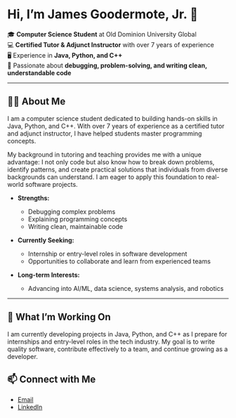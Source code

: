 # Hi, I’m James Goodermote, Jr. 👋

🎓 **Computer Science Student** at Old Dominion University Global  
💻 **Certified Tutor & Adjunct Instructor** with over 7 years of experience  
🖥️ Experience in **Java, Python, and C++**  
🔎 Passionate about **debugging, problem-solving, and writing clean, understandable code**

---

## 🧑‍🏫 About Me

I am a computer science student dedicated to building hands-on skills in Java, Python, and C++. With over 7 years of experience as a certified tutor and adjunct instructor, I have helped students master programming concepts.

My background in tutoring and teaching provides me with a unique advantage: I not only code but also know how to break down problems, identify patterns, and create practical solutions that individuals from diverse backgrounds can understand. I am eager to apply this foundation to real-world software projects.

- **Strengths:**  
  - Debugging complex problems  
  - Explaining programming concepts  
  - Writing clean, maintainable code

- **Currently Seeking:**  
  - Internship or entry-level roles in software development  
  - Opportunities to collaborate and learn from experienced teams

- **Long-term Interests:**  
  - Advancing into AI/ML, data science, systems analysis, and robotics

---

## 🌱 What I’m Working On

I am currently developing projects in Java, Python, and C++ as I prepare for internships and entry-level roles in the tech industry. My goal is to write quality software, contribute effectively to a team, and continue growing as a developer.

## 📫 Connect with Me
- [Email](mailto:james.goodermotejr@gmail.com)
- [LinkedIn](https://www.linkedin.com/in/jamesgoodermotejr)

